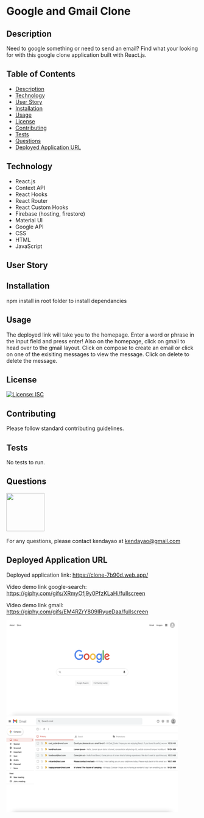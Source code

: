 # Google and Gmail Clone

## Description

Need to google something or need to send an email? Find what your looking for with this google clone application built with React.js.

## Table of Contents

- [Description](#description)
- [Technology](#technology)
- [User Story](#user-story)
- [Installation](#installation)
- [Usage](#usage)
- [License](#license)
- [Contributing](#contributing)
- [Tests](#tests)
- [Questions](#questions)
- [Deployed Application URL](#deployed-application-URL)

## Technology

- React.js
- Context API
- React Hooks
- React Router
- React Custom Hooks
- Firebase (hosting, firestore)
- Material UI
- Google API
- CSS
- HTML
- JavaScript

## User Story

## Installation

npm install in root folder to install dependancies

## Usage

The deployed link will take you to the homepage. Enter a word or phrase in the input field and press enter! Also on the homepage, click on gmail to head over to the gmail layout. Click on compose to create an email or click on one of the exisiting messages to view the message. Click on delete to delete the message.


## License

[![License: ISC](https://img.shields.io/badge/License-ISC-blue.svg)](https://opensource.org/licenses/ISC)

## Contributing

Please follow standard contributing guidelines.

## Tests

No tests to run.

## Questions

<img src="https://avatars3.githubusercontent.com/u/62568395?v=4" width="100" height="100">

For any questions, please contact kendayao at kendayao@gmail.com

## Deployed Application URL

Deployed application link: https://clone-7b90d.web.app/

Video demo link google-search: https://giphy.com/gifs/XRmyOfj9y0PfzKLaHi/fullscreen

Video demo link gmail: https://giphy.com/gifs/EM4RZrY809IRyueDaa/fullscreen

<img src="public/google-clone.png" width="450" height="250">

<img src="public/gmail-clone.png" width="450" height="250">





